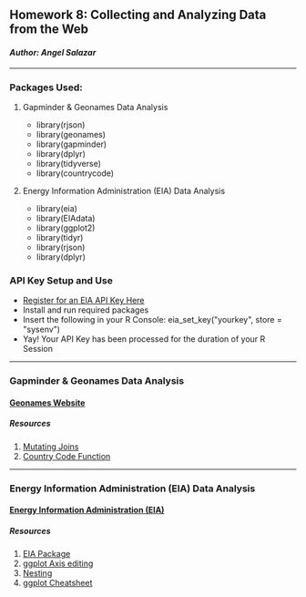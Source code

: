 ## **Homework 8: Collecting and Analyzing Data from the Web**
#### *Author: Angel Salazar*
***

### Packages Used:
1. Gapminder & Geonames Data Analysis
    - library(rjson)
    - library(geonames)
    - library(gapminder)
    - library(dplyr)
    - library(tidyverse)
    - library(countrycode)
    
2. Energy Information Administration (EIA) Data Analysis
    - library(eia)
    - library(EIAdata)
    - library(ggplot2)
    - library(tidyr)
    - library(rjson)
    - library(dplyr)
    
### API Key Setup and Use
- [Register for an EIA API Key Here](https://www.eia.gov/opendata/register.cfm)
- Install and run required packages
- Insert the following in your R Console: eia_set_key("yourkey", store = "sysenv")
- Yay! Your API Key has been processed for the duration of your R Session

***
### **Gapminder & Geonames Data Analysis**
#### [Geonames Website](http://www.geonames.org/)
##### *Resources*
1. [Mutating Joins](https://dplyr.tidyverse.org/reference/mutate-joins.html)
2. [Country Code Function](https://www.rdocumentation.org/packages/countrycode/versions/1.2.0/topics/countrycode)

***
### **Energy Information Administration (EIA) Data Analysis**
#### [Energy Information Administration (EIA)](https://www.eia.gov/opendata/)
##### *Resources*
1. [EIA Package](https://cran.r-project.org/web/packages/eia/eia.pdf)
2. [ggplot Axis editing](http://www.sthda.com/english/wiki/ggplot2-axis-scales-and-transformations)
3. [Nesting](https://bookdown.org/Maxine/r4ds/nesting.html)
4. [ggplot Cheatsheet](https://www.maths.usyd.edu.au/u/UG/SM/STAT3022/r/current/Misc/data-visualization-2.1.pdf)
